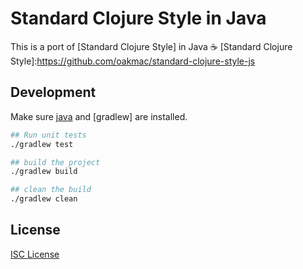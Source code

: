 # Standard Clojure Style in Java

This is a port of [Standard Clojure Style] in Java ☕
[Standard Clojure Style]:https://github.com/oakmac/standard-clojure-style-js

## Development

Make sure [java] and [gradlew] are installed.

```sh
## Run unit tests
./gradlew test

## build the project
./gradlew build

## clean the build
./gradlew clean
```

[java]:FIXME
[gradle]:FIXME

## License

[ISC License](LICENSE.md)

